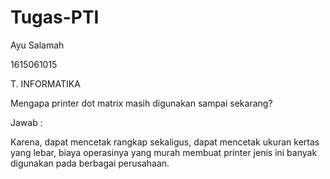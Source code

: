 # Tugas-PTI

Ayu Salamah

1615061015

T. INFORMATIKA

Mengapa printer dot matrix masih digunakan sampai sekarang?

Jawab :

Karena, dapat mencetak rangkap sekaligus, dapat mencetak ukuran kertas yang lebar, biaya operasinya yang murah membuat printer jenis ini banyak digunakan pada berbagai perusahaan.

